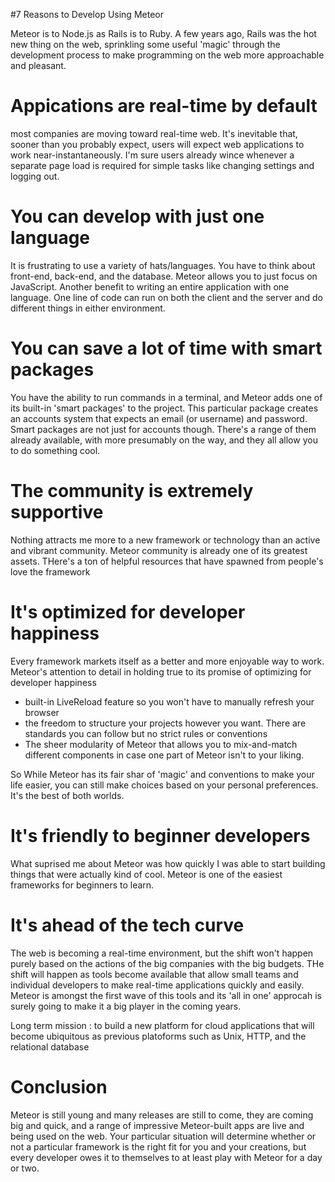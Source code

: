 #7 Reasons to Develop Using Meteor

Meteor is to Node.js as Rails is to Ruby. A few years ago, Rails was the hot new thing on the web, sprinkling some useful 'magic' through the development process to make programming on the web more approachable and pleasant. 

# Appications are real-time by default

most companies are moving toward real-time web. It's inevitable that, sooner than you probably expect, users will expect web applications to work near-instantaneously. I'm sure users already wince whenever a separate page load is required for simple tasks like changing settings and logging out. 

# You can develop with just one language

It is frustrating to use a variety of hats/languages. You have to think about front-end, back-end, and the database. Meteor allows you to just focus on JavaScript. 
Another benefit to writing an entire application with one language. One line of code can run on both the client and the server and do different things in either environment. 

# You can save a lot of time with smart packages

You have the ability to run commands in a terminal, and Meteor adds one of its built-in 'smart packages' to the project. This particular package creates an accounts system that expects an email (or username) and password. Smart packages are not just for accounts though. There's a range of them already available, with more presumably on the way, and they all allow you to do something cool. 

# The community is extremely supportive

Nothing attracts me more to a new framework or technology than an active and vibrant community. Meteor community is already one of its greatest assets. THere's a ton of helpful resources that have spawned from people's love the framework

# It's optimized for developer happiness

Every framework markets itself as a better and more enjoyable way to work. Meteor's attention to detail in holding true to its promise of optimizing for developer happiness
  -  built-in LiveReload feature so you won't have to manually refresh your browser
  - the freedom to structure your projects however you want. There are standards you can follow but no strict rules or conventions
  - The sheer modularity of Meteor that allows you to mix-and-match different components in case one part of Meteor isn't to your liking. 

So While Meteor has its fair shar of 'magic' and conventions to make your life easier, you can still make choices based on your personal preferences. It's the best of both worlds. 

# It's friendly to beginner developers

What suprised me about Meteor was how quickly I was able to start building things that were actually kind of cool. Meteor is one of the easiest frameworks for beginners to learn. 

# It's ahead of the tech curve

The web is becoming a real-time environment, but the shift won't happen purely based on the actions of the big companies with the big budgets. THe shift will happen as tools become available that allow small teams and individual developers to make real-time applications quickly and easily. Meteor is amongst the first wave of this tools and its 'all in one' approcah is surely going to make it a big player in the coming years. 

Long term mission : to build a new platform for cloud applications that will become ubiquitous as previous platoforms such as Unix, HTTP, and the relational database

# Conclusion

Meteor is still young and many releases are still to come, they are coming big and quick, and a range of impressive Meteor-built apps are live and being used on the web. Your particular situation will determine whether or not a particular framework is the right fit for you and your creations, but every developer owes it to themselves to at least play with Meteor for a day or two. 











